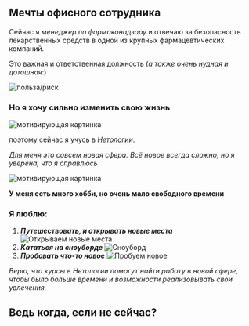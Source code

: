 ##  Мечты офисного сотрудника

Сейчас я _менеджер по фармаконадзору_ и отвечаю за безопасность лекарственных средств в одной из крупных фармацевтических компаний.

Это важная и ответственная должность (_а также очень нудная и дотошная_:)

 ![польза/риск](https://yandex.ru/images/search?from=tabbar&text=%D0%BF%D0%BE%D0%BB%D1%8C%D0%B7%D0%B0%20%D1%80%D0%B8%D1%81%D0%BA&pos=24&img_url=http%3A%2F%2Favatars.dzeninfra.ru%2Fget-zen_doc%2F4423710%2Fpub_611504f2c0e871405e8fe394_61153816945daa06bc6b5cfc%2Fscale_1200&rpt=simage&lr=20571)
 
 ### Но я хочу сильно изменить свою жизнь
 ![мотивирующая картинка](https://yandex.ru/images/search?text=%D1%81%D0%B8%D0%BB%D1%8C%D0%BD%D0%BE%20%D0%B8%D0%B7%D0%BC%D0%B5%D0%BD%D0%B8%D1%82%D1%8C%20%D0%B6%D0%B8%D0%B7%D0%BD%D1%8C&from=tabbar&pos=24&img_url=http%3A%2F%2Fsun9-17.userapi.com%2Fimpg%2FlDDB33Tu1WRpUUBH4YVB_5HhPT5hvHEqyu6nbA%2F-8PElkXQvNQ.jpg%3Fsize%3D604x343%26quality%3D96%26sign%3D3dcbd0dfb7d950e5bef36dc254789a10%26type%3Dalbum&rpt=simage&lr=20571&rlt_url=https%3A%2F%2Fsun9-24.userapi.com%2Fimpf%2Fc849532%2Fv849532873%2F6f1a4%2F1DJHP0HM5nM.jpg%3Fsize%3D604x442%26quality%3D96%26sign%3D40ff8ba949f00d7987d024cfd1fa304e%26type%3Dalbum&ogl_url=http%3A%2F%2Fsun9-17.userapi.com%2Fimpg%2FlDDB33Tu1WRpUUBH4YVB_5HhPT5hvHEqyu6nbA%2F-8PElkXQvNQ.jpg%3Fsize%3D604x343%26quality%3D96%26sign%3D3dcbd0dfb7d950e5bef36dc254789a10%26type%3Dalbum)

 поэтому сейчас я учусь в  *[Нетологии](https://netology.ru/)*.

 *Для меня это совсем новая сфера. Всё новое всегда сложно, но я уверена, что я справлюсь*

 ![мотивирующая картинка](https://yandex.ru/images/search?from=tabbar&text=%D1%8F%20%D1%81%D0%BF%D1%80%D0%B0%D0%B2%D0%BB%D1%8E%D1%81%D1%8C&p=1&pos=39&rpt=simage&img_url=http%3A%2F%2Fforum.ivd.ru%2Fuploads%2Fmonthly_06_2014%2Fpost-87092-0-96898200-1401980799.jpg&lr=20571)

**У меня есть много хобби, но очень мало свободного времени**
### Я люблю:
1. ***Путешествовать, и открывать новые места*** ![Открываем новые места](https://yandex.ru/images/search?from=tabbar&text=%D0%BE%D1%82%D0%BA%D1%80%D1%8B%D0%B2%D0%B0%D1%82%D1%8C%20%D0%BD%D0%BE%D0%B2%D1%8B%D0%B5%20%D0%BC%D0%B5%D1%81%D1%82%D0%B0&pos=0&img_url=http%3A%2F%2Fwebpulse.imgsmail.ru%2Fimgpreview%3Fmb%3Dwebpulse%26key%3Dpulse_cabinet-image-4644627a-733e-42e4-996c-a7d6cb88b3c2&rpt=simage&lr=20571)
2. ***Кататься на сноуборде*** ![Сноуборд](https://yandex.ru/images/search?text=%D1%81%D0%BD%D0%BE%D1%83%D0%B1%D0%BE%D1%80%D0%B4&lr=20571&from=tabbar&pos=17&img_url=http%3A%2F%2Fplacepic.ru%2Fwp-content%2Fuploads%2F2018%2F01%2FgcSrpY0R6RA.jpg&rpt=simage)
3. ***Пробовать что-то новое*** ![Пробуем новое](https://yandex.ru/images/search?text=%D0%BF%D1%80%D0%BE%D0%B1%D0%BE%D0%B2%D0%B0%D1%82%D1%8C%20%D1%87%D1%82%D0%BE%20%D1%82%D0%BE%20%D0%BD%D0%BE%D0%B2%D0%BE%D0%B5&lr=20571&from=tabbar&pos=10&img_url=http%3A%2F%2Fwebpulse.imgsmail.ru%2Fimgpreview%3Fkey%3Dpulse_cabinet-image-69af3f9c-b825-454f-aa37-9d2d672e3f5d%26mb%3Dwebpulse&rpt=simage)

_Верю, что курсы в Нетологии помогут найти работу в новой сфере, чтобы было больше времени и возможности реализовывать свои увлечения._

## Ведь когда, если не сейчас?